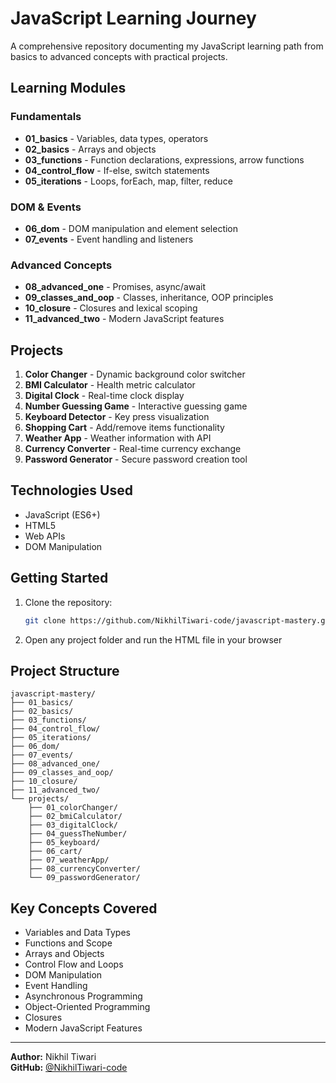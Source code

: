 # JavaScript Learning Journey

A comprehensive repository documenting my JavaScript learning path from basics to advanced concepts with practical projects.

## Learning Modules

### Fundamentals
- **01_basics** - Variables, data types, operators
- **02_basics** - Arrays and objects
- **03_functions** - Function declarations, expressions, arrow functions
- **04_control_flow** - If-else, switch statements
- **05_iterations** - Loops, forEach, map, filter, reduce

### DOM & Events
- **06_dom** - DOM manipulation and element selection
- **07_events** - Event handling and listeners

### Advanced Concepts
- **08_advanced_one** - Promises, async/await
- **09_classes_and_oop** - Classes, inheritance, OOP principles
- **10_closure** - Closures and lexical scoping
- **11_advanced_two** - Modern JavaScript features

## Projects

1. **Color Changer** - Dynamic background color switcher
2. **BMI Calculator** - Health metric calculator
3. **Digital Clock** - Real-time clock display
4. **Number Guessing Game** - Interactive guessing game
5. **Keyboard Detector** - Key press visualization
6. **Shopping Cart** - Add/remove items functionality
7. **Weather App** - Weather information with API
8. **Currency Converter** - Real-time currency exchange
9. **Password Generator** - Secure password creation tool

## Technologies Used
- JavaScript (ES6+)
- HTML5
- Web APIs
- DOM Manipulation

## Getting Started

1. Clone the repository:
   ```bash
   git clone https://github.com/NikhilTiwari-code/javascript-mastery.git
   ```

2. Open any project folder and run the HTML file in your browser

## Project Structure
```
javascript-mastery/
├── 01_basics/
├── 02_basics/
├── 03_functions/
├── 04_control_flow/
├── 05_iterations/
├── 06_dom/
├── 07_events/
├── 08_advanced_one/
├── 09_classes_and_oop/
├── 10_closure/
├── 11_advanced_two/
└── projects/
    ├── 01_colorChanger/
    ├── 02_bmiCalculator/
    ├── 03_digitalClock/
    ├── 04_guessTheNumber/
    ├── 05_keyboard/
    ├── 06_cart/
    ├── 07_weatherApp/
    ├── 08_currencyConverter/
    └── 09_passwordGenerator/
```

## Key Concepts Covered
- Variables and Data Types
- Functions and Scope
- Arrays and Objects
- Control Flow and Loops
- DOM Manipulation
- Event Handling
- Asynchronous Programming
- Object-Oriented Programming
- Closures
- Modern JavaScript Features

---

**Author:** Nikhil Tiwari  
**GitHub:** [@NikhilTiwari-code](https://github.com/NikhilTiwari-code)

